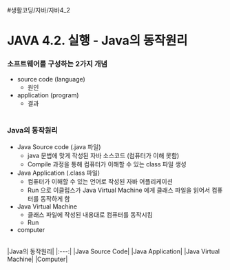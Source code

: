 #생활코딩/자바/자바4_2

# JAVA 4.2. 실행 - Java의 동작원리
### 소프트웨어를 구성하는 2가지 개념
- source code (language)
	- 원인
- application (program)
	- 결과
<br/><br/>

### Java의 동작원리
- Java Source code (.java 파일)
	- java 문법에 맞게 작성된 자바 소스코드 (컴퓨터가 이해 못함)
	- Compile 과정을 통해 컴퓨터가 이해할 수 있는 class 파일 생성
- Java Application (.class 파일)
	- 컴퓨터가 이해할 수 있는 언어로 작성된 자바 어플리케이션
	- Run 으로 이클립스가 Java Virtual Machine 에게 클래스 파일을 읽어서 컴퓨터를 동작하게 함
- Java Virtual Machine
	- 클래스 파일에 작성된 내용대로 컴퓨터를 동작시킴
	- Run
- computer

<br/>
|Java의 동작원리|
|:---:|
|Java Source Code|
|Java Application|
|Java Virtual Machine|
|Computer|
